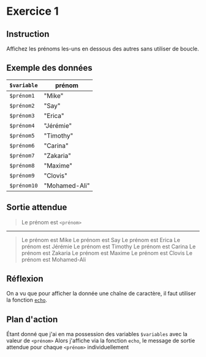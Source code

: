 # Exercice 1

## Instruction

Affichez les prénoms les-uns en dessous des autres sans utiliser de boucle.

## Exemple des données

| `$variable` | prénom        |
| ----------- | ------------- |
| `$prénom1`  | "Mike"        |
| `$prénom2`  | "Say"         |
| `$prénom3`  | "Erica"       |
| `$prénom4`  | "Jérémie"     |
| `$prénom5`  | "Timothy"     |
| `$prénom6`  | "Carina"      |
| `$prénom7`  | "Zakaria"     |
| `$prénom8`  | "Maxime"      |
| `$prénom9`  | "Clovis"      |
| `$prénom10` | "Mohamed-Ali" |

## Sortie attendue

> Le prénom est `<prénom>`

---

> Le prénom est Mike
> Le prénom est Say
> Le prénom est Erica
> Le prénom est Jérémie
> Le prénom est Timothy
> Le prénom est Carina
> Le prénom est Zakaria
> Le prénom est Maxime
> Le prénom est Clovis
> Le prénom est Mohamed-Ali

## Réflexion

On a vu que pour afficher la donnée une chaîne de caractère, il faut utiliser la
fonction [`echo`](https://www.php.net/manual/fr/function.echo.php).

## Plan d'action

Étant donné que j'ai en ma possession des variables `$variables` avec la valeur de `<prénom>`
Alors j'affiche via la fonction `echo`, le message de sortie attendue pour chaque `<prénom>` individuellement
